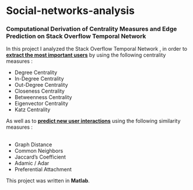 # Social-networks-analysis
### Computational Derivation of Centrality Measures and Edge Prediction on Stack Overflow Temporal Network
In this project I analyzed the Stack Overflow Temporal Network , in order to <b><ins>extract the most important users</ins></b> by using the following centrality measures :
<ul>
<li>Degree Centrality</li>
<li>In-Degree Centrality</li>
<li>Out-Degree Centrality</li>
<li>Closeness Centrality</li>
<li>Betweenness Centrality</li>
<li>Eigenvector Centrality</li>
<li>Katz Centrality</li>
</ul>

As well as to <b><ins>predict new user interactions</ins></b> using the following similarity measures : 
<br/><br/>
<ul>
<li>Graph Distance</li>
<li>Common Neighbors</li>
<li>Jaccard’s Coefficient</li>
<li>Adamic / Adar</li>
<li>Preferential Attachment</li>
</ul>

This project was written in <b>Matlab</b>.
